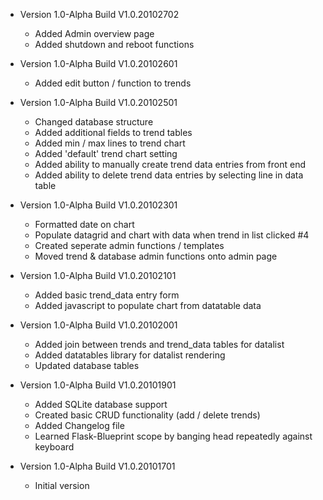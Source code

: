 - Version 1.0-Alpha Build V1.0.20102702 
	- Added Admin overview page
	- Added shutdown and reboot functions

- Version 1.0-Alpha Build V1.0.20102601 
	- Added edit button / function to trends

- Version 1.0-Alpha Build V1.0.20102501 
	- Changed database structure
	- Added additional fields to trend tables
	- Added min / max lines to trend chart
	- Added 'default' trend chart setting
	- Added ability to manually create trend data entries from front end
	- Added ability to delete trend data entries by selecting line in data table 

- Version 1.0-Alpha Build V1.0.20102301 
	- Formatted date on chart
	- Populate datagrid and chart with data when trend in list clicked #4
	- Created seperate admin functions / templates
	- Moved trend & database admin functions onto admin page

- Version 1.0-Alpha Build V1.0.20102101 
	- Added basic trend_data entry form
	- Added javascript to populate chart from datatable data

- Version 1.0-Alpha Build V1.0.20102001 
	- Added join between trends and trend_data tables for datalist
	- Added datatables library for datalist rendering
	- Updated database tables

- Version 1.0-Alpha Build V1.0.20101901 
	- Added SQLite database support
	- Created basic CRUD functionality (add / delete trends)
	- Added Changelog file
	- Learned Flask-Blueprint scope by banging head repeatedly against keyboard

- Version 1.0-Alpha Build V1.0.20101701
	- Initial version